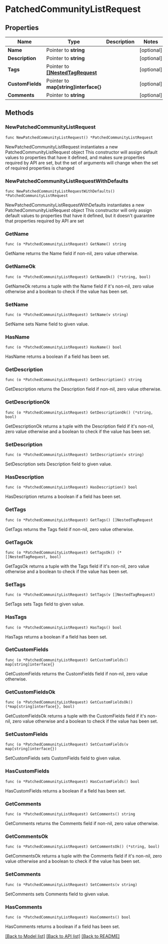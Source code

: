 # PatchedCommunityListRequest

## Properties

Name | Type | Description | Notes
------------ | ------------- | ------------- | -------------
**Name** | Pointer to **string** |  | [optional] 
**Description** | Pointer to **string** |  | [optional] 
**Tags** | Pointer to [**[]NestedTagRequest**](NestedTagRequest.md) |  | [optional] 
**CustomFields** | Pointer to **map[string]interface{}** |  | [optional] 
**Comments** | Pointer to **string** |  | [optional] 

## Methods

### NewPatchedCommunityListRequest

`func NewPatchedCommunityListRequest() *PatchedCommunityListRequest`

NewPatchedCommunityListRequest instantiates a new PatchedCommunityListRequest object
This constructor will assign default values to properties that have it defined,
and makes sure properties required by API are set, but the set of arguments
will change when the set of required properties is changed

### NewPatchedCommunityListRequestWithDefaults

`func NewPatchedCommunityListRequestWithDefaults() *PatchedCommunityListRequest`

NewPatchedCommunityListRequestWithDefaults instantiates a new PatchedCommunityListRequest object
This constructor will only assign default values to properties that have it defined,
but it doesn't guarantee that properties required by API are set

### GetName

`func (o *PatchedCommunityListRequest) GetName() string`

GetName returns the Name field if non-nil, zero value otherwise.

### GetNameOk

`func (o *PatchedCommunityListRequest) GetNameOk() (*string, bool)`

GetNameOk returns a tuple with the Name field if it's non-nil, zero value otherwise
and a boolean to check if the value has been set.

### SetName

`func (o *PatchedCommunityListRequest) SetName(v string)`

SetName sets Name field to given value.

### HasName

`func (o *PatchedCommunityListRequest) HasName() bool`

HasName returns a boolean if a field has been set.

### GetDescription

`func (o *PatchedCommunityListRequest) GetDescription() string`

GetDescription returns the Description field if non-nil, zero value otherwise.

### GetDescriptionOk

`func (o *PatchedCommunityListRequest) GetDescriptionOk() (*string, bool)`

GetDescriptionOk returns a tuple with the Description field if it's non-nil, zero value otherwise
and a boolean to check if the value has been set.

### SetDescription

`func (o *PatchedCommunityListRequest) SetDescription(v string)`

SetDescription sets Description field to given value.

### HasDescription

`func (o *PatchedCommunityListRequest) HasDescription() bool`

HasDescription returns a boolean if a field has been set.

### GetTags

`func (o *PatchedCommunityListRequest) GetTags() []NestedTagRequest`

GetTags returns the Tags field if non-nil, zero value otherwise.

### GetTagsOk

`func (o *PatchedCommunityListRequest) GetTagsOk() (*[]NestedTagRequest, bool)`

GetTagsOk returns a tuple with the Tags field if it's non-nil, zero value otherwise
and a boolean to check if the value has been set.

### SetTags

`func (o *PatchedCommunityListRequest) SetTags(v []NestedTagRequest)`

SetTags sets Tags field to given value.

### HasTags

`func (o *PatchedCommunityListRequest) HasTags() bool`

HasTags returns a boolean if a field has been set.

### GetCustomFields

`func (o *PatchedCommunityListRequest) GetCustomFields() map[string]interface{}`

GetCustomFields returns the CustomFields field if non-nil, zero value otherwise.

### GetCustomFieldsOk

`func (o *PatchedCommunityListRequest) GetCustomFieldsOk() (*map[string]interface{}, bool)`

GetCustomFieldsOk returns a tuple with the CustomFields field if it's non-nil, zero value otherwise
and a boolean to check if the value has been set.

### SetCustomFields

`func (o *PatchedCommunityListRequest) SetCustomFields(v map[string]interface{})`

SetCustomFields sets CustomFields field to given value.

### HasCustomFields

`func (o *PatchedCommunityListRequest) HasCustomFields() bool`

HasCustomFields returns a boolean if a field has been set.

### GetComments

`func (o *PatchedCommunityListRequest) GetComments() string`

GetComments returns the Comments field if non-nil, zero value otherwise.

### GetCommentsOk

`func (o *PatchedCommunityListRequest) GetCommentsOk() (*string, bool)`

GetCommentsOk returns a tuple with the Comments field if it's non-nil, zero value otherwise
and a boolean to check if the value has been set.

### SetComments

`func (o *PatchedCommunityListRequest) SetComments(v string)`

SetComments sets Comments field to given value.

### HasComments

`func (o *PatchedCommunityListRequest) HasComments() bool`

HasComments returns a boolean if a field has been set.


[[Back to Model list]](../README.md#documentation-for-models) [[Back to API list]](../README.md#documentation-for-api-endpoints) [[Back to README]](../README.md)



